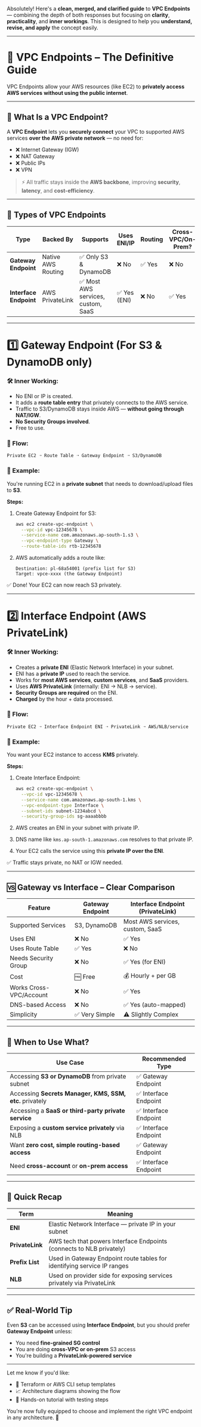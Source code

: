 Absolutely! Here's a **clean, merged, and clarified guide** to **VPC Endpoints** — combining the depth of both responses but focusing on **clarity**, **practicality**, and **inner workings**. This is designed to help you **understand, revise, and apply** the concept easily.

---

# 🔐 VPC Endpoints – The Definitive Guide

VPC Endpoints allow your AWS resources (like EC2) to **privately access AWS services** **without using the public internet**.

---

## 🚪 What Is a VPC Endpoint?

A **VPC Endpoint** lets you **securely connect** your VPC to supported AWS services **over the AWS private network** — no need for:

* ❌ Internet Gateway (IGW)
* ❌ NAT Gateway
* ❌ Public IPs
* ❌ VPN

> ⚡ All traffic stays inside the **AWS backbone**, improving **security**, **latency**, and **cost-efficiency**.

---

## 🔀 Types of VPC Endpoints

| Type                   | Backed By          | Supports                          | Uses ENI/IP | Routing | Cross-VPC/On-Prem? | Cost       |
| ---------------------- | ------------------ | --------------------------------- | ----------- | ------- | ------------------ | ---------- |
| **Gateway Endpoint**   | Native AWS Routing | ✅ Only S3 & DynamoDB              | ❌ No        | ✅ Yes   | ❌ No               | 🆓 Free    |
| **Interface Endpoint** | AWS PrivateLink    | ✅ Most AWS services, custom, SaaS | ✅ Yes (ENI) | ❌ No    | ✅ Yes              | 💰 Charged |

---

# 1️⃣ Gateway Endpoint (For S3 & DynamoDB only)

### 🛠️ Inner Working:

* No ENI or IP is created.
* It adds a **route table entry** that privately connects to the AWS service.
* Traffic to S3/DynamoDB stays inside AWS — **without going through NAT/IGW**.
* **No Security Groups involved**.
* Free to use.

### 🔁 Flow:

```
Private EC2 ➝ Route Table ➝ Gateway Endpoint ➝ S3/DynamoDB
```

### 🧪 Example:

You're running EC2 in a **private subnet** that needs to download/upload files to **S3**.

**Steps:**

1. Create Gateway Endpoint for S3:

   ```bash
   aws ec2 create-vpc-endpoint \
     --vpc-id vpc-12345678 \
     --service-name com.amazonaws.ap-south-1.s3 \
     --vpc-endpoint-type Gateway \
     --route-table-ids rtb-12345678
   ```
2. AWS automatically adds a route like:

   ```
   Destination: pl-68a54001 (prefix list for S3)
   Target: vpce-xxxx (the Gateway Endpoint)
   ```

✅ Done! Your EC2 can now reach S3 privately.

---

# 2️⃣ Interface Endpoint (AWS PrivateLink)

### 🛠️ Inner Working:

* Creates a **private ENI** (Elastic Network Interface) in your subnet.
* ENI has a **private IP** used to reach the service.
* Works for **most AWS services**, **custom services**, and **SaaS** providers.
* Uses **AWS PrivateLink** (internally: ENI → NLB → service).
* **Security Groups are required** on the ENI.
* **Charged** by the hour + data processed.

### 🔁 Flow:

```
Private EC2 ➝ Interface Endpoint ENI ➝ PrivateLink ➝ AWS/NLB/service
```

### 🧪 Example:

You want your EC2 instance to access **KMS** privately.

**Steps:**

1. Create Interface Endpoint:

   ```bash
   aws ec2 create-vpc-endpoint \
     --vpc-id vpc-12345678 \
     --service-name com.amazonaws.ap-south-1.kms \
     --vpc-endpoint-type Interface \
     --subnet-ids subnet-1234abcd \
     --security-group-ids sg-aaaabbbb
   ```
2. AWS creates an ENI in your subnet with private IP.
3. DNS name like `kms.ap-south-1.amazonaws.com` resolves to that private IP.
4. Your EC2 calls the service using this **private IP over the ENI**.

✅ Traffic stays private, no NAT or IGW needed.

---

## 🆚 Gateway vs Interface – Clear Comparison

| Feature                 | Gateway Endpoint | Interface Endpoint (PrivateLink) |
| ----------------------- | ---------------- | -------------------------------- |
| Supported Services      | S3, DynamoDB     | Most AWS services, custom, SaaS  |
| Uses ENI                | ❌ No             | ✅ Yes                            |
| Uses Route Table        | ✅ Yes            | ❌ No                             |
| Needs Security Group    | ❌ No             | ✅ Yes (for ENI)                  |
| Cost                    | 🆓 Free          | 💰 Hourly + per GB               |
| Works Cross-VPC/Account | ❌ No             | ✅ Yes                            |
| DNS-based Access        | ❌ No             | ✅ Yes (auto-mapped)              |
| Simplicity              | ✅ Very Simple    | ⚠️ Slightly Complex              |

---

## 🎯 When to Use What?

| Use Case                                                | Recommended Type     |
| ------------------------------------------------------- | -------------------- |
| Accessing **S3 or DynamoDB** from private subnet        | ✅ Gateway Endpoint   |
| Accessing **Secrets Manager, KMS, SSM, etc.** privately | ✅ Interface Endpoint |
| Accessing a **SaaS or third-party private service**     | ✅ Interface Endpoint |
| Exposing a **custom service privately** via NLB         | ✅ Interface Endpoint |
| Want **zero cost, simple routing-based access**         | ✅ Gateway Endpoint   |
| Need **cross-account** or **on-prem access**            | ✅ Interface Endpoint |

---

## 🧠 Quick Recap

| Term            | Meaning                                                                 |
| --------------- | ----------------------------------------------------------------------- |
| **ENI**         | Elastic Network Interface — private IP in your subnet                   |
| **PrivateLink** | AWS tech that powers Interface Endpoints (connects to NLB privately)    |
| **Prefix List** | Used in Gateway Endpoint route tables for identifying service IP ranges |
| **NLB**         | Used on provider side for exposing services privately via PrivateLink   |

---

## ✅ Real-World Tip

Even **S3** can be accessed using **Interface Endpoint**, but you should prefer **Gateway Endpoint** unless:

* You need **fine-grained SG control**
* You are doing **cross-VPC or on-prem** S3 access
* You're building a **PrivateLink-powered service**

---

Let me know if you'd like:

* 🔧 Terraform or AWS CLI setup templates
* 📈 Architecture diagrams showing the flow
* 🧪 Hands-on tutorial with testing steps

You’re now fully equipped to choose and implement the right VPC endpoint in any architecture. 🚀
